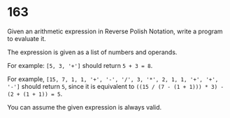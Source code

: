 [_metadata_:number]:-      "163"
[_metadata_:difficulty]:-  "Hard"
[_metadata_:asker]:-       "Street"
[_metadata_:tags]:-        "parse math"

# 163

Given an arithmetic expression in Reverse Polish Notation, write a program to evaluate it.

The expression is given as a list of numbers and operands.

For example: `[5, 3, '+']` should return `5 + 3 = 8`.

For example, `[15, 7, 1, 1, '+', '-', '/', 3, '*', 2, 1, 1, '+', '+', '-']` should return `5`, since it is equivalent to `((15 / (7 - (1 + 1))) * 3) - (2 + (1 + 1)) = 5`.

You can assume the given expression is always valid.
